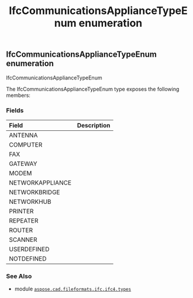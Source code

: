 ﻿---
title: IfcCommunicationsApplianceTypeEnum enumeration
second_title: Aspose.CAD for Python via .NET API References
description: 
type: docs
weight: 2250
url: /python-net/aspose.cad.fileformats.ifc.ifc4.types/ifccommunicationsappliancetypeenum/
is_root: false
---

## IfcCommunicationsApplianceTypeEnum enumeration

IfcCommunicationsApplianceTypeEnum



The IfcCommunicationsApplianceTypeEnum type exposes the following members:

### Fields
| Field | Description |
| :- | :- |
| ANTENNA |  |
| COMPUTER |  |
| FAX |  |
| GATEWAY |  |
| MODEM |  |
| NETWORKAPPLIANCE |  |
| NETWORKBRIDGE |  |
| NETWORKHUB |  |
| PRINTER |  |
| REPEATER |  |
| ROUTER |  |
| SCANNER |  |
| USERDEFINED |  |
| NOTDEFINED |  |



### See Also
* module [`aspose.cad.fileformats.ifc.ifc4.types`](..)
